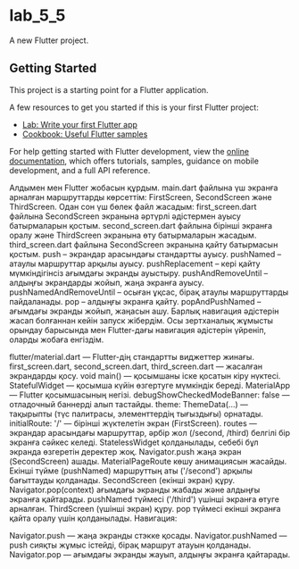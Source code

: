 # lab_5_5

A new Flutter project.

## Getting Started

This project is a starting point for a Flutter application.

A few resources to get you started if this is your first Flutter project:

- [Lab: Write your first Flutter app](https://docs.flutter.dev/get-started/codelab)
- [Cookbook: Useful Flutter samples](https://docs.flutter.dev/cookbook)

For help getting started with Flutter development, view the
[online documentation](https://docs.flutter.dev/), which offers tutorials,
samples, guidance on mobile development, and a full API reference.


Алдымен мен Flutter жобасын құрдым. main.dart файлына үш экранға арналған маршруттарды көрсеттім: FirstScreen, SecondScreen және ThirdScreen.
Одан сон үш бөлек файл жасадым:
first_screen.dart файлына SecondScreen экранына әртүрлі әдістермен ауысу батырмаларын қостым.
second_screen.dart файлына бірінші экранға оралу және ThirdScreen экранына өту батырмаларын жасадым.
third_screen.dart файлына SecondScreen экранына қайту батырмасын қостым.
push – экрандар арасындағы стандартты ауысу.
pushNamed – атаулы маршруттар арқылы ауысу.
pushReplacement – кері қайту мүмкіндігінсіз ағымдағы экранды ауыстыру.
pushAndRemoveUntil – алдыңғы экрандарды жойып, жаңа экранға ауысу.
pushNamedAndRemoveUntil – осыған ұқсас, бірақ атаулы маршруттарды пайдаланады.
pop – алдыңғы экранға қайту.
popAndPushNamed – ағымдағы экранды жойып, жаңасын ашу.
Барлық навигация әдістерін жасап болғаннан кейін запуск жібердім.
Осы зертханалық жұмысты орындау барысында мен Flutter-дағы навигация әдістерін үйреніп, оларды жобаға енгіздім.



flutter/material.dart — Flutter-дің стандартты виджеттер жинағы.
first_screen.dart, second_screen.dart, third_screen.dart — жасалған экрандарды қосу.
void main() — қосымшаны іске қосатын кіру нүктесі.
StatefulWidget — қосымша күйін өзгертуге мүмкіндік береді.
MaterialApp — Flutter қосымшасының негізі.
debugShowCheckedModeBanner: false — отладочный баннерді алып тастайды.
theme: ThemeData(...) — тақырыпты (түс палитрасы, элементтердің тығыздығы) орнатады.
initialRoute: '/' — бірінші жүктелетін экран (FirstScreen).
routes — экрандар арасындағы маршруттар, әрбір жол (/second, /third) белгілі бір экранға сәйкес келеді.
StatelessWidget қолданылады, себебі бұл экранда өзгеретін деректер жоқ.
Navigator.push жаңа экран (SecondScreen) ашады.
MaterialPageRoute көшу анимациясын жасайды.
Екінші түйме (pushNamed) маршруттың аты ('/second') арқылы бағыттауды қолданады.
SecondScreen (екінші экран) құру.
Navigator.pop(context) ағымдағы экранды жабады және алдыңғы экранға қайтарады.
pushNamed түймесі ('/third') үшінші экранға өтуге арналған.
ThirdScreen (үшінші экран) құру.
pop түймесі екінші экранға қайта оралу үшін қолданылады.
Навигация:

Navigator.push — жаңа экранды стэкке қосады.
Navigator.pushNamed — push сияқты жұмыс істейді, бірақ маршрут атауын қолданады.
Navigator.pop — ағымдағы экранды жауып, алдыңғы экранға қайтарады.
